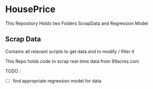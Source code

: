 # HousePrice

This Repository Holds two Folders ScrapData and Regression Model

## Scrap Data
Contains all relavant scripts to get data and to modify / filter it

This Repo holds code to scrap real-time data from 99acres.com 

TODO :

- [ ] find appropriate regression model for data

